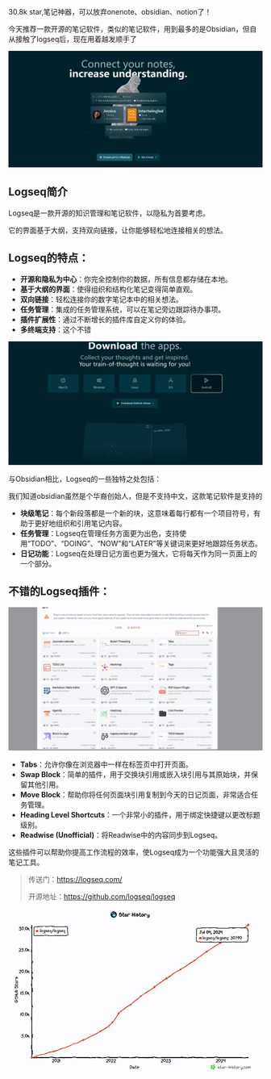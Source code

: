 30.8k star,笔记神器，可以放弃onenote、obsidian、notion了！

今天推荐一款开源的笔记软件，类似的笔记软件，用到最多的是Obsidian，但自从接触了logseq后，现在用着越发顺手了

![demo](image-1.png)

## Logseq简介

Logseq是一款开源的知识管理和笔记软件，以隐私为首要考虑。

它的界面基于大纲，支持双向链接，让你能够轻松地连接相关的想法。

## Logseq的特点：

- **开源和隐私为中心**：你完全控制你的数据，所有信息都存储在本地。
- **基于大纲的界面**：使得组织和结构化笔记变得简单直观。
- **双向链接**：轻松连接你的数字笔记本中的相关想法。
- **任务管理**：集成的任务管理系统，可以在笔记旁边跟踪待办事项。
- **插件扩展性**：通过不断增长的插件库自定义你的体验。
- **多终端支持**：这个不错

![多终端下载](image-3.png)

与Obsidian相比，Logseq的一些独特之处包括：

我们知道obsidian虽然是个华裔创始人，但是不支持中文，这款笔记软件是支持的

- **块级笔记**：每个新段落都是一个新的块，这意味着每行都有一个项目符号，有助于更好地组织和引用笔记内容。
- **任务管理**：Logseq在管理任务方面更为出色，支持使用“TODO”、“DOING”、“NOW”和“LATER”等关键词来更好地跟踪任务状态。
- **日记功能**：Logseq在处理日记方面也更为强大，它将每天作为同一页面上的一个部分。

## 不错的Logseq插件：

![丰富的插件及主题](image-2.png)

- **Tabs**：允许你像在浏览器中一样在标签页中打开页面。
- **Swap Block**：简单的插件，用于交换块引用或嵌入块引用与其原始块，并保留其他引用。
- **Move Block**：帮助你将任何页面块引用复制到今天的日记页面，非常适合任务管理。
- **Heading Level Shortcuts**：一个非常小的插件，用于绑定快捷键以更改标题级别。
- **Readwise (Unofficial)**：将Readwise中的内容同步到Logseq。

这些插件可以帮助你提高工作流程的效率，使Logseq成为一个功能强大且灵活的笔记工具。




> 传送门：https://logseq.com/  
>
> 开源地址：https://github.com/logseq/logseq  

![github-star](image.png)